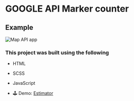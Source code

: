 # GOOGLE API Marker counter

## Example

![Map API app](https://image.ibb.co/irObnU/map.png "Google Map API App")

### This project was built using the following

* HTML
* SCSS
* JavaScript

* 🕹 Demo: <a href="https://lovechase.github.io/Google-Map-API/" target="_blank">Estimator</a>